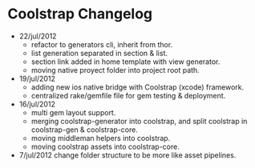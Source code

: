 # Coolstrap Changelog

+ 22/jul/2012
  + refactor to generators cli, inherit from thor.
  + list generation separated in section & list. 
  + section link added in home template with view generator.
  + moving native proyect folder into project root path.
+ 19/jul/2012
  + adding new ios native bridge with Coolstrap (xcode) framework.
  + centralized rake/gemfile file for gem testing & deployment.
+ 16/jul/2012
  + multi gem layout support.
  + merging coolstrap-generator into coolstrap, and split coolstrap in coolstrap-gen & coolstrap-core.
  + moving middleman helpers into coolstrap.
  + moving coolstrap assets into coolstrap-core.
+ 7/jul/2012
  change folder structure to be more like asset pipelines.
  